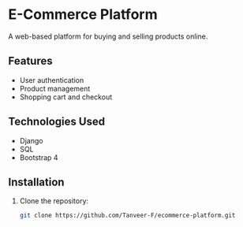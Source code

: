 # E-Commerce Platform

A web-based platform for buying and selling products online.

## Features
- User authentication
- Product management
- Shopping cart and checkout

## Technologies Used
- Django
- SQL
- Bootstrap 4

## Installation
1. Clone the repository:
   ```bash
   git clone https://github.com/Tanveer-F/ecommerce-platform.git

